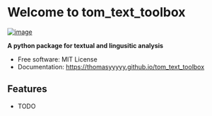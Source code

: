 # Welcome to tom_text_toolbox


[![image](https://img.shields.io/pypi/v/tom_text_toolbox.svg)](https://pypi.python.org/pypi/tom_text_toolbox)


**A python package for textual and lingusitic analysis**


-   Free software: MIT License
-   Documentation: <https://thomasyyyyy.github.io/tom_text_toolbox>
    

## Features

-   TODO
